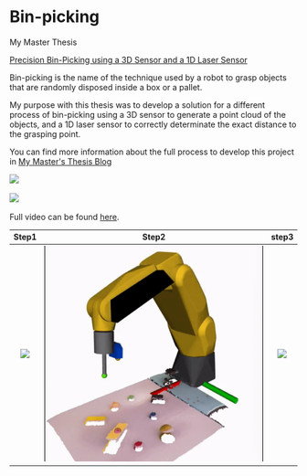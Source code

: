 # Bin-picking

My Master Thesis

[Precision Bin-Picking using a 3D Sensor and a 1D Laser Sensor](http://lars.mec.ua.pt/public/LAR%20Projects/BinPicking/2018_JoanaMota/PDF/master_thesisJoana.pdf)

Bin-picking is the name of the technique used by a robot to grasp objects that are randomly disposed inside a box or a pallet.

My purpose with this thesis was to develop a solution for a different process of bin-picking using a 3D sensor to
generate a point cloud of the objects, and a 1D laser sensor to correctly determinate the exact distance to
the grasping point.

You can find more information about the full process to develop this project in [My Master's Thesis Blog](https://joanamota.github.io)

![](images/eggsFast.gif)

![](images/robonuc.gif)

Full video can be found [here](https://www.youtube.com/watch?v=8bcPk6gX0Rg).

|          Step1          |          Step2           |          step3          |
| :---------------------: | :----------------------: | :---------------------: |
| ![](images/2ndPosi.gif) | ![](images/3rdPosi2.gif) | ![](images/4thPosi.gif) |
